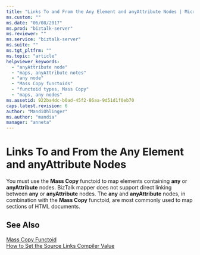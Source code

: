 ```yaml
---
title: "Links To and From the Any Element and anyAttribute Nodes | Microsoft Docs"
ms.custom: ""
ms.date: "06/08/2017"
ms.prod: "biztalk-server"
ms.reviewer: ""
ms.service: "biztalk-server"
ms.suite: ""
ms.tgt_pltfrm: ""
ms.topic: "article"
helpviewer_keywords: 
  - "anyAttribute node"
  - "maps, anyAttribute notes"
  - "any node"
  - "Mass Copy functoids"
  - "functoid types, Mass Copy"
  - "maps, any nodes"
ms.assetid: 922ba4dc-b0ad-45f2-86aa-9d51d1f0eb70
caps.latest.revision: 6
author: "MandiOhlinger"
ms.author: "mandia"
manager: "anneta"
---
```

# Links To and From the Any Element and anyAttribute Nodes
You must use the **Mass Copy** functoid to map elements containing **any** or **anyAttribute** nodes. BizTalk mapper does not support direct linking between **any** or **anyAttribute** nodes. The **any** and **anyAttribute** nodes, in combination with the **Mass Copy** functoid, are most commonly used to map sections of HTML documents.  
  
## See Also  
 [Mass Copy Functoid](../core/mass-copy-functoid.md)   
 [How to Set the Source Links Compiler Value](../core/how-to-set-the-source-links-compiler-value.md)